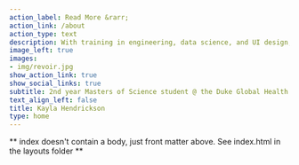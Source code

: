 ```yaml
---
action_label: Read More &rarr;
action_link: /about
action_type: text
description: With training in engineering, data science, and UI design, I like to work on complex problems in healthcare access and health equity. 
image_left: true
images:
- img/revoir.jpg
show_action_link: true
show_social_links: true
subtitle: 2nd year Masters of Science student @ the Duke Global Health Institute.
text_align_left: false
title: Kayla Hendrickson
type: home
---
```


** index doesn't contain a body, just front matter above.
See index.html in the layouts folder **
